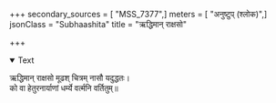 +++
secondary_sources = [ "MSS_7377",]
meters = [ "अनुष्टुप् (श्लोक)",]
jsonClass = "Subhaashita"
title = "ऋद्धिमान् राक्षसो"

+++

<details open><summary>Text</summary>

ऋद्धिमान् राक्षसो मूढश् चित्रम् नासौ यदुद्धतः।  
को वा हेतुरनार्याणां धर्म्ये वर्त्मनि वर्तितुम्॥
</details>

